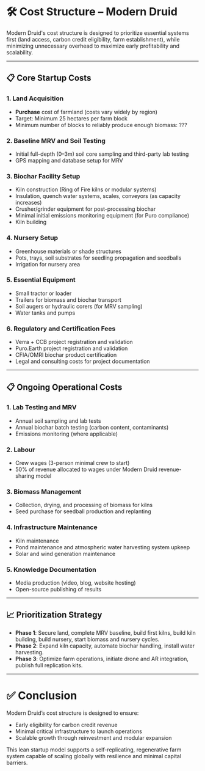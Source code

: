 # 🛠️ Cost Structure – Modern Druid

Modern Druid's cost structure is designed to prioritize essential systems first (land access, carbon credit eligibility, farm establishment), while minimizing unnecessary overhead to maximize early profitability and scalability.

---

## 📋 Core Startup Costs

### 1. **Land Acquisition**
- **Purchase** cost of farmland (costs vary widely by region)
- Target: Minimum 25 hectares per farm block
- Minimum number of blocks to reliably produce enough biomass: ???

### 2. **Baseline MRV and Soil Testing**
- Initial full-depth (0–3m) soil core sampling and third-party lab testing
- GPS mapping and database setup for MRV

### 3. **Biochar Facility Setup**
- Kiln construction (Ring of Fire kilns or modular systems)
- Insulation, quench water systems, scales, conveyors (as capacity increases)
- Crusher/grinder equipment for post-processing biochar
- Minimal initial emissions monitoring equipment (for Puro compliance)
- Kiln building

### 4. **Nursery Setup**
- Greenhouse materials or shade structures
- Pots, trays, soil substrates for seedling propagation and seedballs
- Irrigation for nursery area

### 5. **Essential Equipment**
- Small tractor or loader
- Trailers for biomass and biochar transport
- Soil augers or hydraulic corers (for MRV sampling)
- Water tanks and pumps

### 6. **Regulatory and Certification Fees**
- Verra + CCB project registration and validation
- Puro.Earth project registration and validation
- CFIA/OMRI biochar product certification
- Legal and consulting costs for project documentation

---

## 📋 Ongoing Operational Costs

### 1. **Lab Testing and MRV**
- Annual soil sampling and lab tests
- Annual biochar batch testing (carbon content, contaminants)
- Emissions monitoring (where applicable)

### 2. **Labour**
- Crew wages (3-person minimal crew to start)
- 50% of revenue allocated to wages under Modern Druid revenue-sharing model

### 3. **Biomass Management**
- Collection, drying, and processing of biomass for kilns
- Seed purchase for seedball production and replanting

### 4. **Infrastructure Maintenance**
- Kiln maintenance
- Pond maintenance and atmospheric water harvesting system upkeep
- Solar and wind generation maintenance

### 5. **Knowledge Documentation**
- Media production (video, blog, website hosting)
- Open-source publishing of results

---

## 📈 Prioritization Strategy

- **Phase 1**: Secure land, complete MRV baseline, build first kilns, build kiln building, build nursery, start biomass and nursery cycles.
- **Phase 2**: Expand kiln capacity, automate biochar handling, install water harvesting.
- **Phase 3**: Optimize farm operations, initiate drone and AR integration, publish full replication kits.

---

# ✅ Conclusion

Modern Druid’s cost structure is designed to ensure:
- Early eligibility for carbon credit revenue
- Minimal critical infrastructure to launch operations
- Scalable growth through reinvestment and modular expansion

This lean startup model supports a self-replicating, regenerative farm system capable of scaling globally with resilience and minimal capital barriers.

